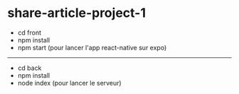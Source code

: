 # share-article-project-1

- cd front
- npm install
- npm start (pour lancer l'app react-native sur expo)
---
- cd back
- npm install
- node index (pour lancer le serveur)
